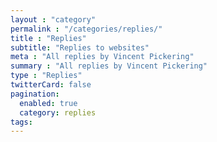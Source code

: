 ```yaml
---
layout : "category"
permalink : "/categories/replies/"
title : "Replies"
subtitle: "Replies to websites"
meta : "All replies by Vincent Pickering"
summary : "All replies by Vincent Pickering"
type : "Replies"
twitterCard: false
pagination:
  enabled: true
  category: replies
tags:
---
```

